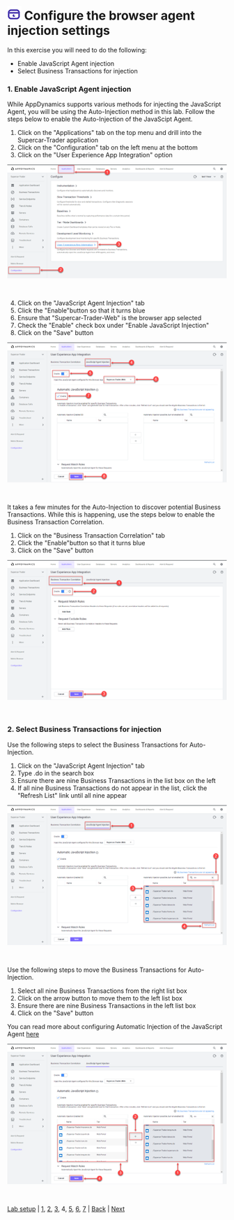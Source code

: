 ![Lab Icon](./assets/images/lab-icon.png) Configure the browser agent injection settings
=========================================================================

In this exercise you will need to do the following:

- Enable JavaScript Agent injection
- Select Business Transactions for injection

### **1.** Enable JavaScript Agent injection

While AppDynamics supports various methods for injecting the JavaScript Agent, you will be using the Auto-Injection method in this lab.  Follow the steps below to enable the Auto-Injection of the JavaScipt Agent.

1. Click on the "Applications" tab on the top menu and drill into the Supercar-Trader application
2. Click on the "Configuration" tab on the left menu at the bottom
3. Click on the "User Experience App Integration" option

![BRUM Dash 1](./assets/images/04-brum-dashboard-01.png)

<br>

4. Click on the "JavaScript Agent Injection" tab
5. Click the "Enable"button so that it turns blue
6. Ensure that "Supercar-Trader-Web" is the browser app selected
7. Check the "Enable" check box under "Enable JavaScript Injection"
8. Click on the "Save" button

![BRUM Dash 2](./assets/images/04-brum-dashboard-02.png)

<br>

It takes a few minutes for the Auto-Injection to discover potential Business Transactions.  While this is happening, use the steps below to enable the Business Transaction Correlation.

1. Click on the "Business Transaction Correlation" tab
2. Click the "Enable"button so that it turns blue
3. Click on the "Save" button

![BRUM Dash 3](./assets/images/04-brum-dashboard-03.png)

<br>

### **2.** Select Business Transactions for injection

Use the following steps to select the Business Transactions for Auto-Injection.

1. Click on the "JavaScript Agent Injection" tab
2. Type .do in the search box
3. Ensure there are nine Business Transactions in the list box on the left
4. If all nine Business Transactions do not appear in the list, click the "Refresh List" link until all nine appear


![BRUM Dash 4](./assets/images/04-brum-dashboard-04.png)

<br>

Use the following steps to move the Business Transactions for Auto-Injection.

1. Select all nine Business Transactions from the right list box
2. Click on the arrow button to move them to the left list box
3. Ensure there are nine Business Transactions in the left list box
4. Click on the "Save" button

You can read more about configuring Automatic Injection of the JavaScript Agent [here](https://docs.appdynamics.com/display/latest/Automatic+Injection+of+the+JavaScript+Agent)

![BRUM Dash 5](./assets/images/04-brum-dashboard-05.png)

<br>

[Lab setup](../101-00-appd-vm-setup/lab-exercise-01.md) | [1](lab-exercise-01.md), [2](lab-exercise-02.md), [3](lab-exercise-03.md), 4, [5](lab-exercise-05.md), [6](lab-exercise-06.md), [7](lab-exercise-07.md) | [Back](lab-exercise-03.md) | [Next](lab-exercise-05.md)
